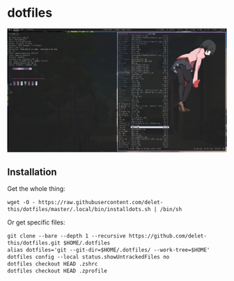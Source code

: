 # dotfiles

![alt text](.dotfiles/screenshot.png)

## Installation

Get the whole thing:

```
wget -O - https://raw.githubusercontent.com/delet-this/dotfiles/master/.local/bin/installdots.sh | /bin/sh
```
Or get specific files:

```
git clone --bare --depth 1 --recursive https://github.com/delet-this/dotfiles.git $HOME/.dotfiles
alias dotfiles='git --git-dir=$HOME/.dotfiles/ --work-tree=$HOME'
dotfiles config --local status.showUntrackedFiles no
dotfiles checkout HEAD .zshrc
dotfiles checkout HEAD .zprofile
```
